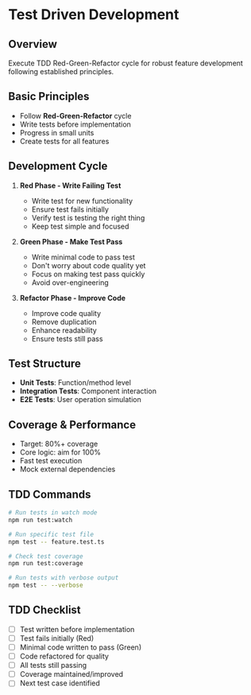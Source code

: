 # Test Driven Development

## Overview

Execute TDD Red-Green-Refactor cycle for robust feature development following established principles.

## Basic Principles

- Follow **Red-Green-Refactor** cycle
- Write tests before implementation
- Progress in small units
- Create tests for all features

## Development Cycle

1. **Red Phase - Write Failing Test**

   - Write test for new functionality
   - Ensure test fails initially
   - Verify test is testing the right thing
   - Keep test simple and focused

2. **Green Phase - Make Test Pass**

   - Write minimal code to pass test
   - Don't worry about code quality yet
   - Focus on making test pass quickly
   - Avoid over-engineering

3. **Refactor Phase - Improve Code**
   - Improve code quality
   - Remove duplication
   - Enhance readability
   - Ensure tests still pass

## Test Structure

- **Unit Tests**: Function/method level
- **Integration Tests**: Component interaction
- **E2E Tests**: User operation simulation

## Coverage & Performance

- Target: 80%+ coverage
- Core logic: aim for 100%
- Fast test execution
- Mock external dependencies

## TDD Commands

```bash
# Run tests in watch mode
npm run test:watch

# Run specific test file
npm test -- feature.test.ts

# Check test coverage
npm run test:coverage

# Run tests with verbose output
npm test -- --verbose
```

## TDD Checklist

- [ ] Test written before implementation
- [ ] Test fails initially (Red)
- [ ] Minimal code written to pass (Green)
- [ ] Code refactored for quality
- [ ] All tests still passing
- [ ] Coverage maintained/improved
- [ ] Next test case identified
